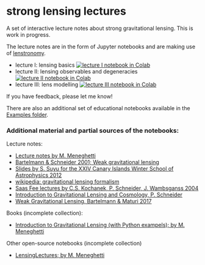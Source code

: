 # strong lensing lectures
A set of interactive lecture notes about strong gravitational lensing. This is work in progress.

The lecture notes are in the form of Jupyter notebooks and are making use of [lenstronomy](https://github.com/lenstronomy/lenstronomy).


- lecture I: lensing basics [![lecture I notebook in Colab](https://colab.research.google.com/assets/colab-badge.svg)](https://colab.research.google.com/github/sibirrer/strong_lensing_lectures/blob/main/Lectures/lensing_basics_I.ipynb)
- lecture II: lensing observables and degeneracies [![lecture II notebook in Colab](https://colab.research.google.com/assets/colab-badge.svg)](https://colab.research.google.com/github/sibirrer/strong_lensing_lectures/blob/main/Lectures/lensing_observables_II.ipynb)
- lecture III: lens modelling [![lecture III notebook in Colab](https://colab.research.google.com/assets/colab-badge.svg)](https://colab.research.google.com/github/sibirrer/strong_lensing_lectures/blob/main/Lectures/einstein_ring_III.ipynb)

If you have feedback, please let me know!


There are also an additional set of educational notebooks available in the [Examples folder](https://github.com/sibirrer/strong_lensing_lectures/tree/main/Examples).


### Additional material and partial sources of the notebooks:

Lecture notes:

- [Lecture notes by M. Meneghetti](https://www.ita.uni-heidelberg.de/~jmerten/misc/meneghetti_lensing.pdf)
- [Bartelmann & Schneider 2001; Weak gravitational lensing](https://ui.adsabs.harvard.edu/abs/2001PhR...340..291B/abstract)
- [Slides by S. Suyu for the XXIV Canary Islands Winter School of Astrophysics 2012](http://research.iac.es/winterschool/2012/media/Suyu_L2.pdf)
- [wikipedia: gravitational lensing formalism](https://en.wikipedia.org/wiki/Gravitational_lensing_formalism)
- [Saas Fee lectures by C.S. Kochanek, P. Schneider, J. Wambsganss 2004](https://www.astro.umd.edu/~richard/ASTR680/Kochanek_strong_lensing.pdf)
- [Introduction to Gravitational Lensing and Cosmology, P. Schneider](https://www.astro.umd.edu/~richard/ASTR680/Schneider_lensing_intro.pdf)
- [Weak Gravitational Lensing, Bartelmann & Maturi 2017](http://www.scholarpedia.org/article/Weak_gravitational_lensing)


Books (incomplete collection):

- [Introduction to Gravitational Lensing (with Python exampels); by M. Meneghetti](https://link.springer.com/book/10.1007/978-3-030-73582-1)


Other open-source notebooks (incomplete collection)

- [LensingLectures; by M. Meneghetti](https://github.com/maxmen/LensingLectures)
